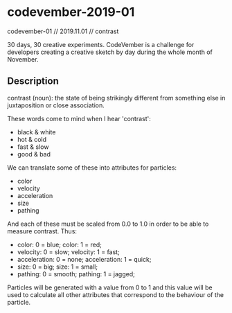 # codevember-2019-01
codevember-01 // 2019.11.01 // contrast

30 days, 30 creative experiments. CodeVember is a challenge for developers creating a creative sketch by day during the whole month of November.

## Description
contrast (noun): the state of being strikingly different from something else in juxtaposition or close association.

These words come to mind when I hear 'contrast':
- black & white
- hot & cold
- fast & slow
- good & bad

We can translate some of these into attributes for particles:
- color
- velocity
- acceleration
- size
- pathing

And each of these must be scaled from 0.0 to 1.0 in order to be able to measure contrast. Thus:
- color: 0 = blue; color: 1 = red;
- velocity: 0 = slow; velocity: 1 = fast;
- acceleration: 0 = none; acceleration: 1 = quick;
- size: 0 = big; size: 1 = small;
- pathing: 0 = smooth; pathing: 1 = jagged;

Particles will be generated with a value from 0 to 1 and this value will be used to calculate all other attributes that correspond to the behaviour of the particle.
